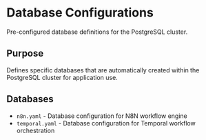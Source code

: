 # Database Configurations

Pre-configured database definitions for the PostgreSQL cluster.

## Purpose

Defines specific databases that are automatically created within the PostgreSQL cluster for application use.

## Databases

- `n8n.yaml` - Database configuration for N8N workflow engine
- `temporal.yaml` - Database configuration for Temporal workflow orchestration